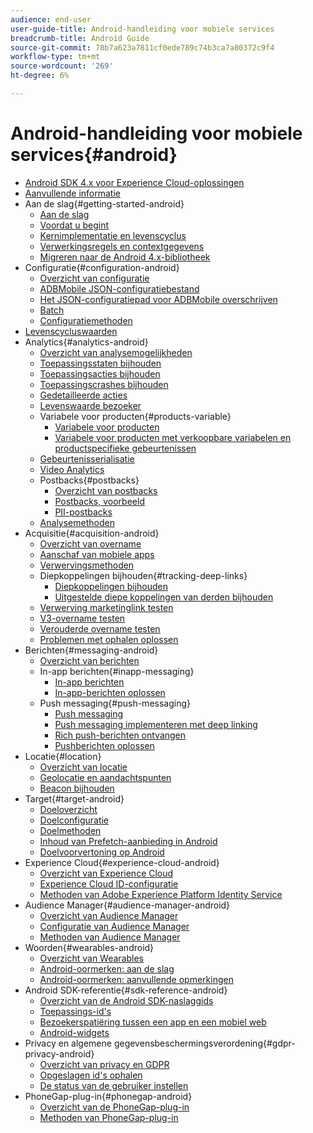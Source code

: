 ```yaml
---
audience: end-user
user-guide-title: Android-handleiding voor mobiele services
breadcrumb-title: Android Guide
source-git-commit: 78b7a623a7811cf0ede789c74b3ca7a80372c9f4
workflow-type: tm+mt
source-wordcount: '269'
ht-degree: 6%

---
```



# Android-handleiding voor mobiele services{#android}

+ [Android SDK 4.x voor Experience Cloud-oplossingen](overview.md)
+ [Aanvullende informatie](rel-notes.md)
+ Aan de slag{#getting-started-android}
   + [Aan de slag](getting-started/getting-started.md)
   + [Voordat u begint](getting-started/requirements.md)
   + [Kernimplementatie en levenscyclus](getting-started/dev-qs.md)
   + [Verwerkingsregels en contextgegevens](getting-started/proc-rules.md)
   + [Migreren naar de Android 4.x-bibliotheek](getting-started/migration-v3.md)
+ Configuratie{#configuration-android}
   + [Overzicht van configuratie](configuration/configuration.md)
   + [ADBMobile JSON-configuratiebestand](configuration/json-config/json-config.md)
   + [Het JSON-configuratiepad voor ADBMobile overschrijven](configuration/json-config/json-config-remote.md)
   + [Batch](configuration/hit-batching.md)
   + [Configuratiemethoden](configuration/methods.md)
+ [Levenscycluswaarden](metrics.md)
+ Analytics{#analytics-android}
   + [Overzicht van analysemogelijkheden](analytics-main/analytics-main.md)
   + [Toepassingsstaten bijhouden](analytics-main/states.md)
   + [Toepassingsacties bijhouden](analytics-main/actions.md)
   + [Toepassingscrashes bijhouden](analytics-main/crashes.md)
   + [Gedetailleerde acties](analytics-main/timed-actions.md)
   + [Levenswaarde bezoeker](analytics-main/lifetime-value.md)
   + Variabele voor producten{#products-variable}
      + [Variabele voor producten](analytics-main/products/products.md)
      + [Variabele voor producten met verkoopbare variabelen en productspecifieke gebeurtenissen](analytics-main/products/products-variable-evars-events.md)
   + [Gebeurtenisserialisatie](analytics-main/event-serialization.md)
   + [Video Analytics](analytics-main/video-qs.md)
   + Postbacks{#postbacks}
      + [Overzicht van postbacks](analytics-main/postbacks/postbacks.md)
      + [Postbacks, voorbeeld](analytics-main/postbacks/postback-example.md)
      + [PII-postbacks](analytics-main/postbacks/c-pii-postbacks.md)
   + [Analysemethoden](analytics-main/analytics-methods.md)
+ Acquisitie{#acquisition-android}
   + [Overzicht van overname](acquisition-main/acquisition-main-android.md)
   + [Aanschaf van mobiele apps](acquisition-main/acquisition.md)
   + [Verwervingsmethoden](acquisition-main/acquisition-methods.md)
   + Diepkoppelingen bijhouden{#tracking-deep-links}
      + [Diepkoppelingen bijhouden](acquisition-main/tracking-deep-links/tracking-deep-links.md)
      + [Uitgestelde diepe koppelingen van derden bijhouden](acquisition-main/tracking-deep-links/c-tracking-3rd-party-deferred-deep-links.md)
   + [Verwerving marketinglink testen](acquisition-main/t-testing-marketing-link-acquisition.md)
   + [V3-overname testen](acquisition-main/t-testing-version-3-acquisition.md)
   + [Verouderde overname testen](acquisition-main/t-testing-acquisition.md)
   + [Problemen met ophalen oplossen](acquisition-main/troubleshoot-acquisition-testing.md)
+ Berichten{#messaging-android}
   + [Overzicht van berichten](messaging-main/messaging-main-android.md)
   + In-app berichten{#inapp-messaging}
      + [In-app berichten](messaging-main/messaging/messaging.md)
      + [In-app-berichten oplossen](messaging-main/messaging/in-apps-ts.md)
   + Push messaging{#push-messaging}
      + [Push messaging](messaging-main/push-messaging/push-messaging.md)
      + [Push messaging implementeren met deep linking](messaging-main/push-messaging/t-mob-impl-push-deeplinking-android-4x.md)
      + [Rich push-berichten ontvangen](messaging-main/push-messaging/c-set-up-rich-push-notif-android.md)
      + [Pushberichten oplossen](messaging-main/push-messaging/c-troubleshooting-push-messaging.md)
+ Locatie{#location}
   + [Overzicht van locatie](location/location.md)
   + [Geolocatie en aandachtspunten](location/geo-poi.md)
   + [Beacon bijhouden](location/beacon.md)
+ Target{#target-android}
   + [Doeloverzicht](target-main/target-main.md)
   + [Doelconfiguratie](target-main/target.md)
   + [Doelmethoden](target-main/c-target-methods.md)
   + [Inhoud van Prefetch-aanbieding in Android](target-main/c-mob-target-prefetch-android.md)
   + [Doelvoorvertoning op Android](target-main/c-mob-target-preview-android.md)
+ Experience Cloud{#experience-cloud-android}
   + [Overzicht van Experience Cloud](c-marketing-cloud/c-marketing-cloud.md)
   + [Experience Cloud ID-configuratie](c-marketing-cloud/mcvid.md)
   + [Methoden van Adobe Experience Platform Identity Service](c-marketing-cloud/mc-methods.md)
+ Audience Manager{#audience-manager-android}
   + [Overzicht van Audience Manager](audience-manager/audience-manager.md)
   + [Configuratie van Audience Manager](audience-manager/audiencemgmt.md)
   + [Methoden van Audience Manager](audience-manager/c-audience-manager-methods.md)
+ Woorden{#wearables-android}
   + [Overzicht van Wearables](wearables/wearables.md)
   + [Android-oormerken: aan de slag](wearables/android-wearable.md)
   + [Android-oormerken: aanvullende opmerkingen](wearables/c-android-wearables--additional-notes.md)
+ Android SDK-referentie{#sdk-reference-android}
   + [Overzicht van de Android SDK-naslaggids](/help/android/reference/reference.md)
   + [Toepassings-id&#39;s](/help/android/reference/app-ids.md)
   + [Bezoekerspatiëring tussen een app en een mobiel web](/help/android/reference/hybrid-app.md)
   + [Android-widgets](/help/android/reference/widgets.md)
+ Privacy en algemene gegevensbeschermingsverordening{#gdpr-privacy-android}
   + [Overzicht van privacy en GDPR](c-mob-privacy-gdpr-android/c-mob-privacy-gdpr-android.md)
   + [Opgeslagen id&#39;s ophalen](c-mob-privacy-gdpr-android/c-mob-gdpr-ret-stored-ids-android.md)
   + [De status van de gebruiker instellen](c-mob-privacy-gdpr-android/privacy.md)
+ PhoneGap-plug-in{#phonegap-android}
   + [Overzicht van de PhoneGap-plug-in](phonegap/phonegap.md)
   + [Methoden van PhoneGap-plug-in](phonegap/phonegap-methods.md)
